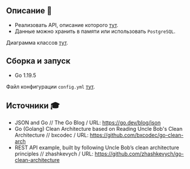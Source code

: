 ## Описание 📃

- Реализовать API, описание которого [тут](./docs/proto/simple/descr.md).
- Данные можно хранить в памяти или использовать `PostgreSQL`.

Диаграмма классов [тут](./docs/dias/out/domain.png).

## Сборка и запуск
- Go 1.19.5

Файл конфигурации `config.yml` [тут](./config/config.yml).

## Источники 🎓
- JSON and Go // The Go Blog / URL: https://go.dev/blog/json
- Go (Golang) Clean Architecture based on Reading Uncle Bob's Clean Architecture // bxcodec / URL: https://github.com/bxcodec/go-clean-arch
- REST API example, built by following Uncle Bob’s clean architecture principles // zhashkevych / URL: https://github.com/zhashkevych/go-clean-architecture